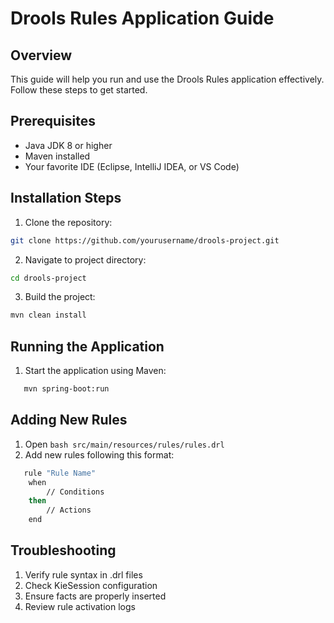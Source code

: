 # Drools Rules Application Guide

## Overview
This guide will help you run and use the Drools Rules application effectively. Follow these steps to get started.

## Prerequisites
- Java JDK 8 or higher
- Maven installed
- Your favorite IDE (Eclipse, IntelliJ IDEA, or VS Code)

## Installation Steps

1. Clone the repository:
```bash
git clone https://github.com/yourusername/drools-project.git
```
2. Navigate to project directory:
```bash
cd drools-project
```
3. Build the project:
```bash
mvn clean install
```

## Running the Application
1. Start the application using Maven:
```bash
   mvn spring-boot:run
```

## Adding New Rules

1. Open  ```bash src/main/resources/rules/rules.drl```
2. Add new rules following this format:
```bash
   rule "Rule Name"
    when
        // Conditions
    then
        // Actions
    end
```

## Troubleshooting
1. Verify rule syntax in .drl files
2. Check KieSession configuration
3. Ensure facts are properly inserted
4. Review rule activation logs



